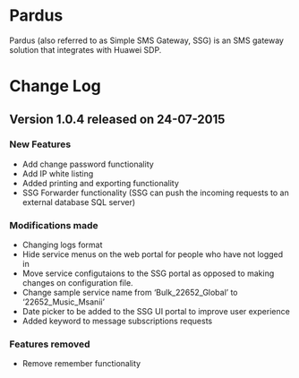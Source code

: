 # Pardus
Pardus (also referred to as Simple SMS Gateway, SSG) is an SMS gateway solution that integrates with Huawei SDP.
 
# Change Log
## Version 1.0.4 released on 24-07-2015
### New Features
- Add change password functionality
- Add IP white listing
- Added printing and exporting functionality
- SSG Forwarder functionality (SSG can push the incoming requests to an external database SQL server)


### Modifications made
- Changing logs format
- Hide service menus on the web portal for people who have not logged in
- Move service configutaions to the SSG portal as opposed to making changes on configuration file.
- Change sample service name from ‘Bulk_22652_Global’ to ‘22652_Music_Msanii’
- Date picker to be added to the SSG UI portal to improve user experience
- Added keyword to message subscriptions requests


### Features removed
- Remove remember functionality
